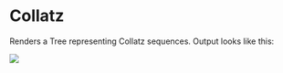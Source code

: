 # Collatz

Renders a Tree representing Collatz sequences. Output looks like this:

![](https://i.imgur.com/DkyJU9x.png)
